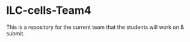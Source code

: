 # ILC-cells-Team4
This is a repository for the current team that the students will work on &amp; submit.
